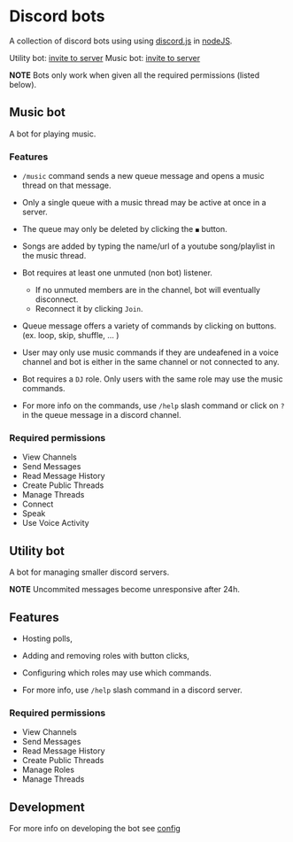 # Discord bots

A collection of discord bots using using [discord.js](https://discord.js.org/#/) in [nodeJS](https://nodejs.org/en/about/).

Utility bot: [invite to server](https://discord.com/api/oauth2/authorize?client_id=763366736586080257&permissions=326685953024&scope=applications.commands%20bot)
Music bot: [invite to server](https://discord.com/api/oauth2/authorize?client_id=806226473069314048&permissions=326454283264&scope=bot%20applications.commands)

**NOTE** Bots only work when given all the required permissions (listed below).

## Music bot

A bot for playing music.

### Features

-   `/music` command sends a new queue message and opens a music thread on that message.

-   Only a single queue with a music thread may be active at once in a server.

-   The queue may only be deleted by clicking the `◼` button.

-   Songs are added by typing the name/url of a youtube song/playlist in the music thread.

-   Bot requires at least one unmuted (non bot) listener.

    -   If no unmuted members are in the channel, bot will eventually disconnect.
    -   Reconnect it by clicking `Join`.

-   Queue message offers a variety of commands by clicking on buttons. (ex. loop, skip, shuffle, ... )

-   User may only use music commands if they are undeafened in a voice channel and bot is either in the same channel or not connected to any.

-   Bot requires a `DJ` role. Only users with the same role may use the music commands.

-   For more info on the commands, use `/help` slash command or click on `?` in the queue message in a discord channel.

### Required permissions

-   View Channels
-   Send Messages
-   Read Message History
-   Create Public Threads
-   Manage Threads
-   Connect
-   Speak
-   Use Voice Activity

## Utility bot

A bot for managing smaller discord servers.

**NOTE** Uncommited messages become unresponsive after 24h.

## Features

-   Hosting polls,
-   Adding and removing roles with button clicks,
-   Configuring which roles may use which commands.

-   For more info, use `/help` slash command in a discord server.

### Required permissions

-   View Channels
-   Send Messages
-   Read Message History
-   Create Public Threads
-   Manage Roles
-   Manage Threads

## Development

For more info on developing the bot see [config](docs/CONFIG.md)
